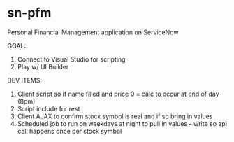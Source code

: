 # sn-pfm
Personal Financial Management application on ServiceNow

GOAL:
1. Connect to Visual Studio for scripting
2. Play w/ UI Builder

DEV ITEMS:
1. Client script so if name filled and price 0 = calc to occur at end of day (8pm)
2. Script include for rest
3. Client AJAX to confirm stock symbol is real and if so bring in values
4. Scheduled job to run on weekdays at night to pull in values - write so api call happens once per stock symbol
